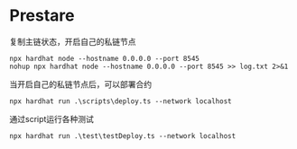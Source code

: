 # Prestare
复制主链状态，开启自己的私链节点
```shell
npx hardhat node --hostname 0.0.0.0 --port 8545
nohup npx hardhat node --hostname 0.0.0.0 --port 8545 >> log.txt 2>&1
```

当开启自己的私链节点后，可以部署合约
```
npx hardhat run .\scripts\deploy.ts --network localhost
```

通过script运行各种测试
```
npx hardhat run .\test\testDeploy.ts --network localhost
```


